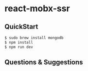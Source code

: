 # react-mobx-ssr

## QuickStart

```bash
$ sudo brew install mongodb
$ npm install
$ npm run dev
```
## Questions & Suggestions
